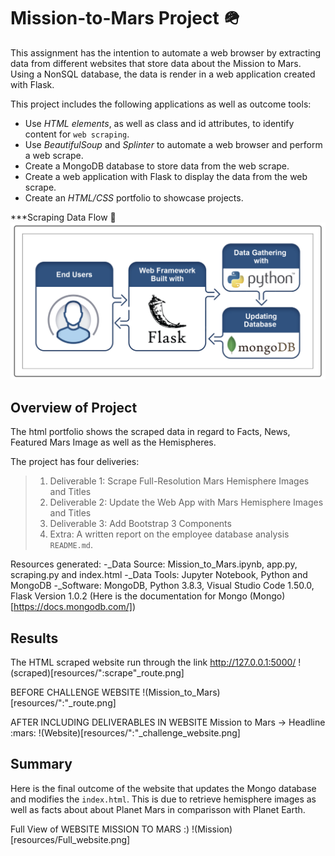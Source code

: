 # Mission-to-Mars Project :military_helmet:
This assignment has the intention to automate a web browser by extracting data from different websites that store data about the Mission to Mars. Using a NonSQL database, the data is render in a web application created with Flask.

This project includes the following applications as well as outcome tools:
- Use _HTML elements_, as well as class and id attributes, to identify content for `web scraping`.
- Use _BeautifulSoup_ and _Splinter_ to automate a web browser and perform a web scrape.
- Create a MongoDB database to store data from the web scrape.
- Create a web application with Flask to display the data from the web scrape.
- Create an _HTML/CSS_ portfolio to showcase projects.

***Scraping Data Flow :mag_right:
![Scrape](resources/Scraping_data.png)

## Overview of Project
The html portfolio shows the scraped data in regard to Facts, News, Featured Mars Image as well as the Hemispheres.

The project has four deliveries:
>1. Deliverable 1: Scrape Full-Resolution Mars Hemisphere Images and Titles
>2. Deliverable 2: Update the Web App with Mars Hemisphere Images and Titles
>3. Deliverable 3: Add Bootstrap 3 Components
>4. Extra: A written report on the employee database analysis `README.md`.

Resources generated:
-_Data Source: Mission_to_Mars.ipynb, app.py, scraping.py and index.html
-_Data Tools: Jupyter Notebook, Python and MongoDB
-_Software: MongoDB, Python 3.8.3, Visual Studio Code 1.50.0, Flask Version 1.0.2
(Here is the documentation for Mongo (Mongo)[https://docs.mongodb.com/])

## Results
The HTML scraped website run through the link http://127.0.0.1:5000/
!(scraped)[resources/":scrape"_route.png]

BEFORE CHALLENGE WEBSITE
!(Mission_to_Mars)[resources/":"_route.png]

AFTER INCLUDING DELIVERABLES IN WEBSITE Mission to Mars -> Headline :mars:
!(Website)[resources/":"_challenge_website.png]

## Summary
Here is the final outcome of the website that updates the Mongo database and modifies the `index.html`. This is due to retrieve hemisphere images as well as facts about about Planet Mars in comparisson with Planet Earth.

Full View of WEBSITE MISSION TO MARS :)
!(Mission)[resources/Full_website.png]

